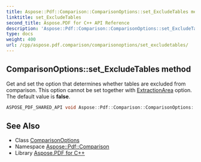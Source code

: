 ```yaml
---
title: Aspose::Pdf::Comparison::ComparisonOptions::set_ExcludeTables method
linktitle: set_ExcludeTables
second_title: Aspose.PDF for C++ API Reference
description: 'Aspose::Pdf::Comparison::ComparisonOptions::set_ExcludeTables method. Get and set the option that determines whether tables are excluded from comparison. This option cannot be set together with ExtractionArea option. The default value is false in C++.'
type: docs
weight: 400
url: /cpp/aspose.pdf.comparison/comparisonoptions/set_excludetables/
---
```

## ComparisonOptions::set_ExcludeTables method


Get and set the option that determines whether tables are excluded from comparison. This option cannot be set together with [ExtractionArea](../) option. The default value is **false**.

```cpp
ASPOSE_PDF_SHARED_API void Aspose::Pdf::Comparison::ComparisonOptions::set_ExcludeTables(bool value)
```

## See Also

* Class [ComparisonOptions](../)
* Namespace [Aspose::Pdf::Comparison](../../)
* Library [Aspose.PDF for C++](../../../)
